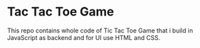 # Tac Tac Toe Game
 This repo contains whole code of Tic Tac Toe Game that i build in JavaScript as backend and for UI use HTML and CSS.
